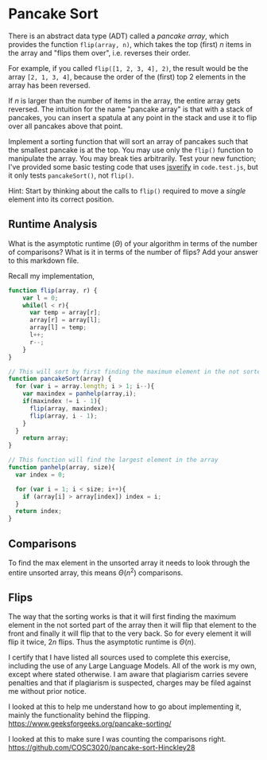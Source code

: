 # Pancake Sort

There is an abstract data type (ADT) called a *pancake array*, which provides
the function `flip(array, n)`, which takes the top (first) $n$ items in the
array and "flips them over", i.e. reverses their order.

For example, if you called `flip([1, 2, 3, 4], 2)`, the result would
be the array  `[2, 1, 3, 4]`, because the order of the (first) top 2
elements in the array has been reversed.

If $n$ is larger than the number of items in the array, the entire array gets
reversed. The intuition for the name "pancake array" is that with a stack of
pancakes, you can insert a spatula at any point in the stack and use it to flip
over all pancakes above that point.

Implement a sorting function that will sort an array of pancakes such that the
smallest pancake is at the top. You may use only the `flip()` function to
manipulate the array. You may break ties arbitrarily. Test your new function;
I've provided some basic testing code that uses
[jsverify](https://jsverify.github.io/) in `code.test.js`, but it only tests
`pancakeSort()`, not `flip()`.

Hint: Start by thinking about the calls to `flip()` required to move a *single*
element into its correct position.

## Runtime Analysis

What is the asymptotic runtime ($\Theta$) of your algorithm in terms of the
number of comparisons? What is it in terms of the number of flips? Add your
answer to this markdown file.

Recall my implementation,
```js
function flip(array, r) {
    var l = 0;
    while(l < r){
      var temp = array[r];
      array[r] = array[l];
      array[l] = temp;
      l++;
      r--;
    }
}

// This will sort by first finding the maximum element in the not sorted part of the array then it will flip that element to the front and finally it will flip that to the very back
function pancakeSort(array) {
  for (var i = array.length; i > 1; i--){
    var maxindex = panhelp(array,i);
    if(maxindex != i - 1){
      flip(array, maxindex);
      flip(array, i - 1);
    }
  }
    return array;
}

// This function will find the largest element in the array
function panhelp(array, size){
  var index = 0;

  for (var i = 1; i < size; i++){
    if (array[i] > array[index]) index = i;
  }
  return index;
}
```

## Comparisons
To find the max element in the unsorted array it needs to look through the entire unsorted array, this means $\Theta(n^2)$ comparisons.

## Flips
The way that the sorting works is that it will first finding the maximum element in the not sorted part of the array then it will flip that element to the front and finally it will flip that to the very back. So for every element it will flip it twice, $2n$ flips. Thus the asymptotic runtime is $\Theta(n)$. 

I certify that I have listed all sources used to complete this exercise, including the use of any Large Language Models. All of the work is my own, except where stated otherwise. I am aware that plagiarism carries severe penalties and that if plagiarism is suspected, charges may be filed against me without prior notice.

I looked at this to help me understand how to go about implementing it, mainly the functionality behind the flipping. 
https://www.geeksforgeeks.org/pancake-sorting/

I looked at this to make sure I was counting the comparisons right. 
https://github.com/COSC3020/pancake-sort-Hinckley28
